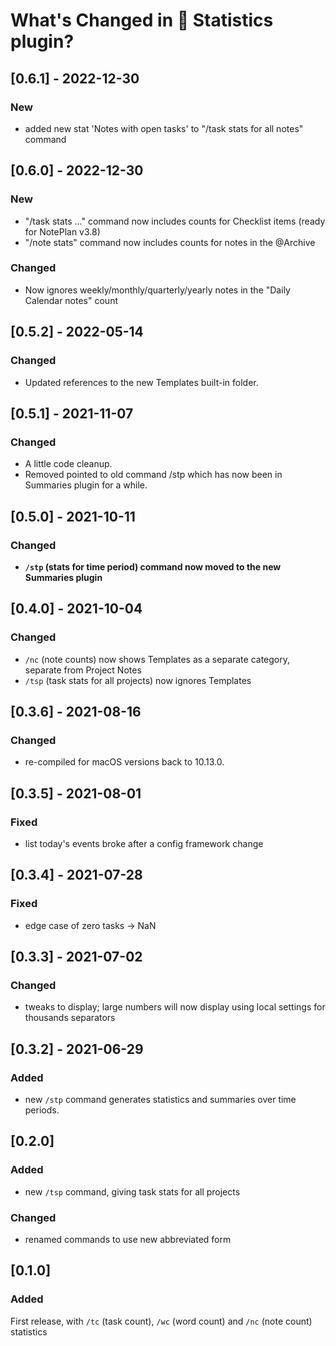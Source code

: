 # What's Changed in 🔢 Statistics plugin?
## [0.6.1] - 2022-12-30
### New
- added new stat 'Notes with open tasks' to "/task stats for all notes" command

## [0.6.0] - 2022-12-30
### New
- "/task stats ..." command now includes counts for Checklist items (ready for NotePlan v3.8)
- "/note stats" command now includes counts for notes in the @Archive
### Changed
- Now ignores weekly/monthly/quarterly/yearly notes in the "Daily Calendar notes" count

## [0.5.2] - 2022-05-14
### Changed
- Updated references to the new Templates built-in folder.

## [0.5.1] - 2021-11-07
### Changed
- A little code cleanup.
- Removed pointed to old command /stp which has now been in Summaries plugin for a while.

## [0.5.0] - 2021-10-11
### Changed
- **`/stp` (stats for time period) command now moved to the new Summaries plugin**

## [0.4.0] - 2021-10-04
### Changed
- `/nc` (note counts) now shows Templates as a separate category, separate from Project Notes
- `/tsp` (task stats for all projects) now ignores Templates

## [0.3.6] - 2021-08-16
### Changed
- re-compiled for macOS versions back to 10.13.0.

## [0.3.5] - 2021-08-01
### Fixed
- list today's events broke after a config framework change

## [0.3.4] - 2021-07-28
### Fixed
- edge case of zero tasks → NaN

## [0.3.3] - 2021-07-02
### Changed
- tweaks to display; large numbers will now display using local settings for thousands separators

## [0.3.2] - 2021-06-29
### Added
- new `/stp` command generates statistics and summaries over time periods.

## [0.2.0]
### Added
- new `/tsp` command, giving task stats for all projects

### Changed
- renamed commands to use new abbreviated form

## [0.1.0]
### Added
First release, with `/tc` (task count), `/wc` (word count) and `/nc` (note count) statistics
